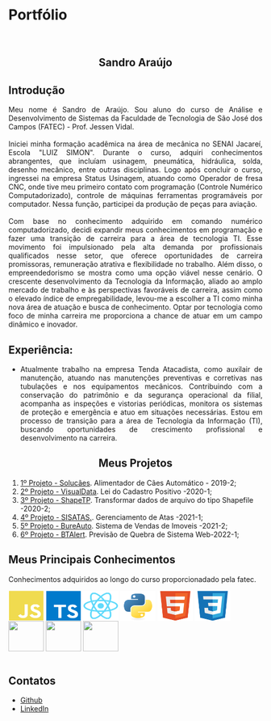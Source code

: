 # Portfólio 
<div align=center>
   <img src="https://github.com/cassia2023/Projeto/assets/151237166/5b335514-3b96-4703-8c43-4255426ec089" width=200 alt="" />
   <h2> Sandro Araújo </h2>
</div>

## Introdução 

<div align="justify">    
Meu nome é Sandro de Araújo. Sou aluno do curso de Análise e Desenvolvimento de Sistemas da Faculdade de Tecnologia de São José dos Campos (FATEC) - Prof. Jessen Vidal. 
 <br><br>
Iniciei minha formação acadêmica na área de mecânica no SENAI Jacareí, Escola "LUIZ SIMON". Durante o curso, adquiri conhecimentos abrangentes, que incluíam usinagem, pneumática, hidráulica, solda, desenho mecânico, entre outras disciplinas. Logo após concluir o curso, ingressei na empresa Status Usinagem, atuando como Operador de fresa CNC, onde tive meu primeiro contato com programação (Controle Numérico Computadorizado), controle de máquinas ferramentas programáveis por computador. Nessa função, participei da produção de peças para aviação.
<br><br>
Com base no conhecimento adquirido em comando numérico computadorizado, decidi expandir meus conhecimentos em programação e fazer uma transição de carreira para a área de tecnologia TI. Esse movimento foi impulsionado pela alta demanda por profissionais qualificados nesse setor, que oferece oportunidades de carreira promissoras, remuneração atrativa e flexibilidade no trabalho. Além disso, o empreendedorismo se mostra como uma opção viável nesse cenário.
O crescente desenvolvimento da Tecnologia da Informação, aliado ao amplo mercado de trabalho e às perspectivas favoráveis de carreira, assim como o elevado índice de empregabilidade, levou-me a escolher a TI como minha nova área de atuação e busca de conhecimento. Optar por tecnologia como foco de minha carreira me proporciona a chance de atuar em um campo dinâmico e inovador.
</div>

## Experiência:
<div align="justify">

* Atualmente trabalho na empresa Tenda Atacadista, como auxilair de manutenção, atuando nas manutenções preventivas e corretivas nas tubulações e nos equipamentos mecânicos. Contribuindo com a conservação do patrimônio e da segurança operacional da filial, acompanha as inspeções e vistorias periódicas, monitora os sistemas de proteção e emergência e atuo em situações necessárias. Estou em processo de transição para a área de Tecnologia da Informação (TI), buscando oportunidades de crescimento profissional e desenvolvimento na carreira.<br> 

</div>

##

<div align=center>
   <h2> Meus Projetos </h2>
</div>

1) [1º Projeto - Solucães](https://github.com/drosan19/Portfolio/tree/main/Referencia/Projeto1). Alimentador de Cães Automático - 2019-2;
2) [2º Projeto - VisualData](https://github.com/drosan19/Portfolio/tree/main/Referencia/Projeto2). Lei do Cadastro Positivo -2020-1;
3) [3º Projeto - ShapeTP](https://github.com/drosan19/Portfolio/tree/main/Referencia/Projeto3). Transformar dados de arquivo do tipo Shapefile -2020-2;
4) [4º Projeto - SISATAS.](https://github.com/drosan19/Portfolio/tree/main/Referencia/Projeto4). Gerenciamento de Atas -2021-1;
5) [5º Projeto - BureAuto](https://github.com/drosan19/Portfolio/tree/main/Referencia/Projeto5). Sistema de Vendas de Imoveis -2021-2;
6) [6º Projeto - BTAlert](https://github.com/drosan19/Portfolio/tree/main/Referencia/Projeto6). Previsão de Quebra de Sistema Web-2022-1;
  </div>

  ## Meus Principais Conhecimentos

  Conhecimentos adquiridos ao longo do curso proporcionadado pela fatec.<br>
  
  <div style="display: inline_block">
  <img align="center" alt="Js" height="60" width="70" src="https://raw.githubusercontent.com/devicons/devicon/master/icons/javascript/javascript-plain.svg">
  <img align="center" alt="Ts" height="60" width="70" src="https://raw.githubusercontent.com/devicons/devicon/master/icons/typescript/typescript-plain.svg">
  <img align="center" alt="React" height="60" width="70" src="https://raw.githubusercontent.com/devicons/devicon/master/icons/react/react-original.svg">  
  <img align="center" alt="Python" height="60" width="70" src="https://raw.githubusercontent.com/devicons/devicon/master/icons/python/python-original.svg">
  <img align="center" alt="HTML" height="60" width="70" src="https://raw.githubusercontent.com/devicons/devicon/master/icons/html5/html5-original.svg">
  <img align="center" alt="CSS" height="60" width="70" src="https://raw.githubusercontent.com/devicons/devicon/master/icons/css3/css3-original.svg">
  <img align="center" width='70' height='60' src="https://cdn.jsdelivr.net/gh/devicons/devicon@latest/icons/mysql/mysql-original-wordmark.svg" />
  <img align="center" width='70' height='60' src="https://cdn.jsdelivr.net/gh/devicons/devicon@latest/icons/docker/docker-plain-wordmark.svg" />
  <img align="center" width='70' height='60' src="https://cdn.jsdelivr.net/gh/devicons/devicon@latest/icons/visualstudio/visualstudio-original.svg" />           
  <div style="display: inline_block"><br>



  ## Contatos
* [Github](https://github.com/drosan19/Portfolio)
* [LinkedIn]()


 